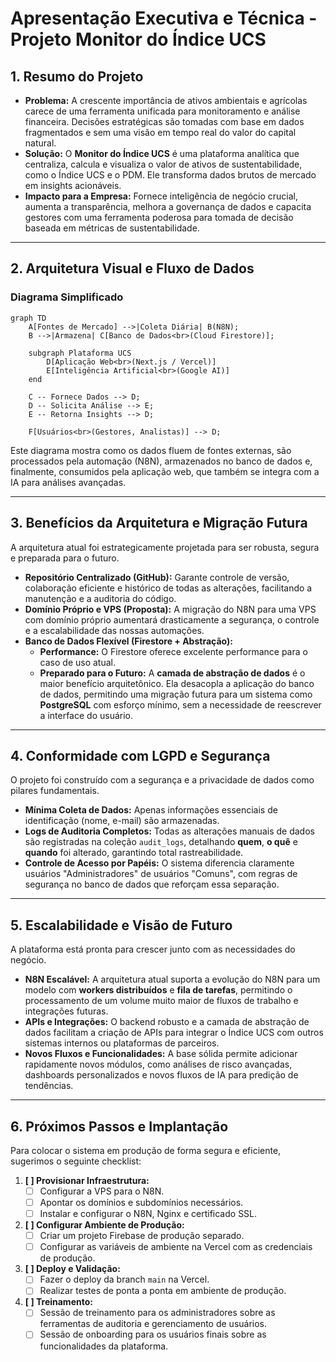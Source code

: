 # Apresentação Executiva e Técnica - Projeto Monitor do Índice UCS

## 1. Resumo do Projeto

- **Problema:** A crescente importância de ativos ambientais e agrícolas carece de uma ferramenta unificada para monitoramento e análise financeira. Decisões estratégicas são tomadas com base em dados fragmentados e sem uma visão em tempo real do valor do capital natural.
- **Solução:** O **Monitor do Índice UCS** é uma plataforma analítica que centraliza, calcula e visualiza o valor de ativos de sustentabilidade, como o Índice UCS e o PDM. Ele transforma dados brutos de mercado em insights acionáveis.
- **Impacto para a Empresa:** Fornece inteligência de negócio crucial, aumenta a transparência, melhora a governança de dados e capacita gestores com uma ferramenta poderosa para tomada de decisão baseada em métricas de sustentabilidade.

---

## 2. Arquitetura Visual e Fluxo de Dados

### Diagrama Simplificado
```mermaid
graph TD
    A[Fontes de Mercado] -->|Coleta Diária| B(N8N);
    B -->|Armazena| C[Banco de Dados<br>(Cloud Firestore)];
    
    subgraph Plataforma UCS
        D[Aplicação Web<br>(Next.js / Vercel)]
        E[Inteligência Artificial<br>(Google AI)]
    end

    C -- Fornece Dados --> D;
    D -- Solicita Análise --> E;
    E -- Retorna Insights --> D;
    
    F[Usuários<br>(Gestores, Analistas)] --> D;
```
Este diagrama mostra como os dados fluem de fontes externas, são processados pela automação (N8N), armazenados no banco de dados e, finalmente, consumidos pela aplicação web, que também se integra com a IA para análises avançadas.

---

## 3. Benefícios da Arquitetura e Migração Futura

A arquitetura atual foi estrategicamente projetada para ser robusta, segura e preparada para o futuro.

- **Repositório Centralizado (GitHub):** Garante controle de versão, colaboração eficiente e histórico de todas as alterações, facilitando a manutenção e a auditoria do código.
- **Domínio Próprio e VPS (Proposta):** A migração do N8N para uma VPS com domínio próprio aumentará drasticamente a segurança, o controle e a escalabilidade das nossas automações.
- **Banco de Dados Flexível (Firestore + Abstração):**
    - **Performance:** O Firestore oferece excelente performance para o caso de uso atual.
    - **Preparado para o Futuro:** A **camada de abstração de dados** é o maior benefício arquitetônico. Ela desacopla a aplicação do banco de dados, permitindo uma migração futura para um sistema como **PostgreSQL** com esforço mínimo, sem a necessidade de reescrever a interface do usuário.

---

## 4. Conformidade com LGPD e Segurança

O projeto foi construído com a segurança e a privacidade de dados como pilares fundamentais.

- **Mínima Coleta de Dados:** Apenas informações essenciais de identificação (nome, e-mail) são armazenadas.
- **Logs de Auditoria Completos:** Todas as alterações manuais de dados são registradas na coleção `audit_logs`, detalhando **quem**, **o quê** e **quando** foi alterado, garantindo total rastreabilidade.
- **Controle de Acesso por Papéis:** O sistema diferencia claramente usuários "Administradores" de usuários "Comuns", com regras de segurança no banco de dados que reforçam essa separação.

---

## 5. Escalabilidade e Visão de Futuro

A plataforma está pronta para crescer junto com as necessidades do negócio.

- **N8N Escalável:** A arquitetura atual suporta a evolução do N8N para um modelo com **workers distribuídos** e **fila de tarefas**, permitindo o processamento de um volume muito maior de fluxos de trabalho e integrações futuras.
- **APIs e Integrações:** O backend robusto e a camada de abstração de dados facilitam a criação de APIs para integrar o Índice UCS com outros sistemas internos ou plataformas de parceiros.
- **Novos Fluxos e Funcionalidades:** A base sólida permite adicionar rapidamente novos módulos, como análises de risco avançadas, dashboards personalizados e novos fluxos de IA para predição de tendências.

---

## 6. Próximos Passos e Implantação

Para colocar o sistema em produção de forma segura e eficiente, sugerimos o seguinte checklist:

1.  **[ ] Provisionar Infraestrutura:**
    *   [ ] Configurar a VPS para o N8N.
    *   [ ] Apontar os domínios e subdomínios necessários.
    *   [ ] Instalar e configurar o N8N, Nginx e certificado SSL.
2.  **[ ] Configurar Ambiente de Produção:**
    *   [ ] Criar um projeto Firebase de produção separado.
    *   [ ] Configurar as variáveis de ambiente na Vercel com as credenciais de produção.
3.  **[ ] Deploy e Validação:**
    *   [ ] Fazer o deploy da branch `main` na Vercel.
    *   [ ] Realizar testes de ponta a ponta em ambiente de produção.
4.  **[ ] Treinamento:**
    *   [ ] Sessão de treinamento para os administradores sobre as ferramentas de auditoria e gerenciamento de usuários.
    *   [ ] Sessão de onboarding para os usuários finais sobre as funcionalidades da plataforma.
